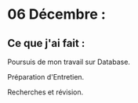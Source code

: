 # 06 Décembre :

## Ce que j'ai fait :

Poursuis de mon travail sur Database.

Préparation d'Entretien.

Recherches et révision.